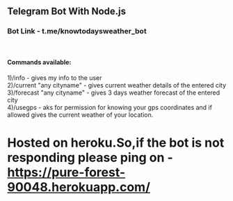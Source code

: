## Telegram Bot With Node.js

### Bot Link - t.me/knowtodaysweather_bot

</br>

#### Commands available:

1)/info - gives my info to the user  
2)/current "any cityname" - gives current weather details of the entered city  
3)/forecast "any cityname" - gives 3 days weather forecast of the entered city  
4)/usegps - aks for permission for knowing your gps coordinates and if allowed gives the current weather of your location.

# Hosted on heroku.So,if the bot is not responding please ping on - https://pure-forest-90048.herokuapp.com/ 
